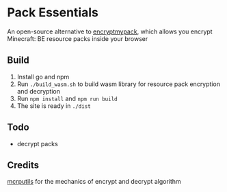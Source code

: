 # Pack Essentials
An open-source alternative to [encryptmypack](encryptmypack.com), which allows you encrypt Minecraft: BE resource packs inside your browser

## Build
1. Install go and npm
2. Run `./build_wasm.sh` to build wasm library for resource pack encryption and decryption
3. Run `npm install` and `npm run build`
4. The site is ready in `./dist`

## Todo
 - decrypt packs

## Credits
[mcrputils](https://github.com/valaphee/mcrputil/) for the mechanics of encrypt and decrypt algorithm   